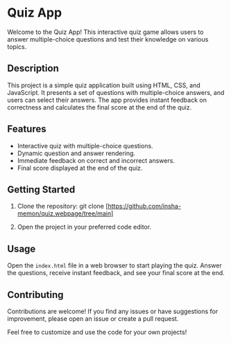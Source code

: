 # Quiz App

Welcome to the Quiz App! This interactive quiz game allows users to answer multiple-choice questions and test their knowledge on various topics.


## Description
This project is a simple quiz application built using HTML, CSS, and JavaScript. It presents a set of questions with multiple-choice answers, and users can select their answers. The app provides instant feedback on correctness and calculates the final score at the end of the quiz.

## Features
- Interactive quiz with multiple-choice questions.
- Dynamic question and answer rendering.
- Immediate feedback on correct and incorrect answers.
- Final score displayed at the end of the quiz.

## Getting Started
1. Clone the repository:
   git clone [https://github.com/insha-memon/quiz.webpage/tree/main]
  
2. Open the project in your preferred code editor.

## Usage
Open the `index.html` file in a web browser to start playing the quiz. Answer the questions, receive instant feedback, and see your final score at the end.

## Contributing
Contributions are welcome! If you find any issues or have suggestions for improvement, please open an issue or create a pull request.

Feel free to customize and use the code for your own projects!


